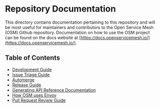 # Repository Documentation

This directory contains documentation pertaining to this repository and will be most useful for maintainers
and contributors to the Open Service Mesh (OSM) Github repository. Documentation on how to use the OSM project
can be found on the docs website at [https://docs.openservicemesh.io/](https://docs.openservicemesh.io/).

## Table of Contents

- [Development Guide](development_guide/README.md)
- [Issue Triage Guide](issue_triage_guide.md)
- [Automerge](automerge.md)
- [Release Guide](release_guide.md)
- [Generating API Reference Documentation](api_reference/README.md)
- [How OSM uses Envoy](how_osm_uses_envoy.md)
- [Pull Request Review Guide](pull_request_review_guide.md)
